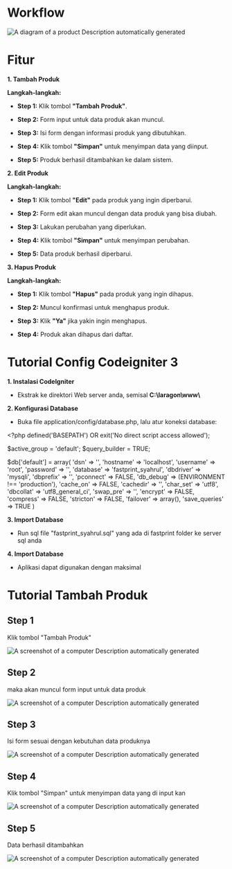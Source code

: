 # Workflow

![A diagram of a product Description automatically
generated](./images/image1.png)

# Fitur

**1. Tambah Produk**

**Langkah-langkah:**

-   **Step 1:** Klik tombol **"Tambah Produk"**.

-   **Step 2:** Form input untuk data produk akan muncul.

-   **Step 3:** Isi form dengan informasi produk yang dibutuhkan.

-   **Step 4:** Klik tombol **"Simpan"** untuk menyimpan data yang
    diinput.

-   **Step 5:** Produk berhasil ditambahkan ke dalam sistem.

**2. Edit Produk**

**Langkah-langkah:**

-   **Step 1:** Klik tombol **"Edit"** pada produk yang ingin
    diperbarui.

-   **Step 2:** Form edit akan muncul dengan data produk yang bisa
    diubah.

-   **Step 3:** Lakukan perubahan yang diperlukan.

-   **Step 4:** Klik tombol **"Simpan"** untuk menyimpan perubahan.

-   **Step 5:** Data produk berhasil diperbarui.

**3. Hapus Produk**

**Langkah-langkah:**

-   **Step 1:** Klik tombol **"Hapus"** pada produk yang ingin dihapus.

-   **Step 2:** Muncul konfirmasi untuk menghapus produk.

-   **Step 3:** Klik **"Ya"** jika yakin ingin menghapus.

-   **Step 4:** Produk akan dihapus dari daftar.

# Tutorial Config Codeigniter 3

**1. Instalasi CodeIgniter**

-   Ekstrak ke direktori Web server anda, semisal **C:\\laragon\\www\\**

**2. Konfigurasi Database**

-   Buka file application/config/database.php, lalu atur koneksi
    database:

\<?php
defined(\'BASEPATH\') OR exit(\'No direct script access allowed\');

\$active_group = \'default\';
\$query_builder = TRUE;

\$db\[\'default\'\] = array(
\'dsn\' =\> \'\',
\'hostname\' =\> \'localhost\',
\'username\' =\> \'root\',
\'password\' =\> \'\',
\'database\' =\> \'fastprint_syahrul\',
\'dbdriver\' =\> \'mysqli\',
\'dbprefix\' =\> \'\',
\'pconnect\' =\> FALSE,
\'db_debug\' =\> (ENVIRONMENT !== \'production\'),
\'cache_on\' =\> FALSE,
\'cachedir\' =\> \'\',
\'char_set\' =\> \'utf8\',
\'dbcollat\' =\> \'utf8_general_ci\',
\'swap_pre\' =\> \'\',
\'encrypt\' =\> FALSE,
\'compress\' =\> FALSE,
\'stricton\' =\> FALSE,
\'failover\' =\> array(),
\'save_queries\' =\> TRUE
\)

**3. Import Database**

-   Run sql file "fastprint_syahrul.sql" yang ada di fastprint folder ke
    server sql anda

**4. Import Database**

-   Aplikasi dapat digunakan dengan maksimal

# Tutorial Tambah Produk

## Step 1

Klik tombol "Tambah Produk"

![A screenshot of a computer Description automatically
generated](./images/image2.png)

## Step 2

maka akan muncul form input untuk data produk

![A screenshot of a computer Description automatically
generated](./images/image3.png)

## Step 3

Isi form sesuai dengan kebutuhan data produknya

![A screenshot of a computer Description automatically
generated](./images/image4.png)

## Step 4

Klik tombol "Simpan" untuk menyimpan data yang di input kan

![A screenshot of a computer Description automatically
generated](./images/image5.png)
## 

## Step 5

Data berhasil ditambahkan

![A screenshot of a computer Description automatically
generated](./images/image6.png)
